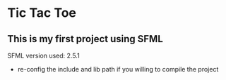 # Tic Tac Toe
## This is my first project using SFML
SFML version used: 2.5.1
  - re-config the include and lib path if you willing to compile the project
